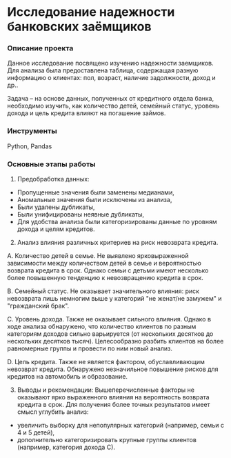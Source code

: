 # Исследование надежности банковских заёмщиков
### Описание проекта
Данное исследование посвящено изучению надежности заемщиков. Для анализа была предоставлена таблица, содержащая разную информацию о клиентах: пол, возраст, наличие задолжности, доход и др..

Задача – на основе данных, полученных от кредитного отдела банка, необходимо изучить, как количество детей, семейный статус, уровень дохода и цель кредита влияют на погашение займов.

### Инструменты
Python, Pandas

### Основные этапы работы

1. Предобработка данных:
- Пропущенные значения были заменены медианами,
- Аномальные значения были исключены из анализа,
- Были удалены дубликаты,
- Были унифицированы неявные дубликаты,
- Для удобства анализа были категоризированы данные по уровням дохода и целям кредитов.

2. Анализ влияния различных критериев на риск невозврата кредита. 

А. Количество детей в семье.
Не выявлено ярковыраженной зависимости между количеством детей в семье и вероятностью возврата кредита в срок. Однако семьи с детьми имеют несколько более повышенную тенденцию к невозвращению кредита в срок.

B. Семейный статус.
Не оказывает значительного влияния: риск невозврата лишь немногим выше у категорий "не женат/не замужем" и "гражданский брак".

C. Уровень дохода. Также не оказывает сильного влияния. Однако в ходе анализа обнаружено, что количество клиентов по разным категориям доходов сильно варьируется (от нескольких десятков до нескольких десятков тысяч). Целесообразно разбить клиентов на более равномерные группы и провести по ним новый анализ.

D. Цель кредита.
Также не является фактором, обуславливающим невозврат кредита. Обнаружено незначильное повышение рисков для кредитов на автомобиль и образование.

3. Выводы и рекомендации: 
Вышеперечисленные факторы не оказывают ярко выраженного влияния на вероятность возврата кредита в срок. Для получения более точных результатов имеет смысл углубить анализ:
- увеличить выборку для непопулярных категорий (например, семьи с 4 и 5 детей),
- дополнительно категоризировать крупные группы клиентов (например, категория дохода С).
